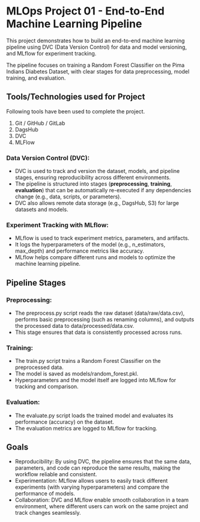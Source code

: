 # MLOps Project 01 - End-to-End Machine Learning Pipeline 

This project demonstrates how to build an end-to-end machine learning pipeline using DVC (Data Version Control) for data and model versioning, and MLflow for experiment tracking. 

The pipeline focuses on training a Random Forest Classifier on the Pima Indians Diabetes Dataset, with clear stages for data preprocessing, model training, and evaluation.

## Tools/Technologies used for Project
Following tools have been used to complete the project. 
1. Git / GitHub / GitLab
2. DagsHub
3. DVC
4. MLFlow

### Data Version Control (DVC):
- DVC is used to track and version the dataset, models, and pipeline stages, ensuring reproducibility across different environments.
- The pipeline is structured into stages (**preprocessing**, **training**, **evaluation**) that can be automatically re-executed if any dependencies change (e.g., data, scripts, or parameters).
- DVC also allows remote data storage (e.g., DagsHub, S3) for large datasets and models.

### Experiment Tracking with MLflow:
- MLflow is used to track experiment metrics, parameters, and artifacts.
- It logs the hyperparameters of the model (e.g., n_estimators, max_depth) and performance metrics like accuracy.
- MLflow helps compare different runs and models to optimize the machine learning pipeline.

## Pipeline Stages

### Preprocessing:

- The preprocess.py script reads the raw dataset (data/raw/data.csv), performs basic preprocessing (such as renaming columns), and outputs the processed data to data/processed/data.csv.
- This stage ensures that data is consistently processed across runs.

### Training:

- The train.py script trains a Random Forest Classifier on the preprocessed data.
- The model is saved as models/random_forest.pkl.
- Hyperparameters and the model itself are logged into MLflow for tracking and comparison.

### Evaluation:

- The evaluate.py script loads the trained model and evaluates its performance (accuracy) on the dataset.
- The evaluation metrics are logged to MLflow for tracking.



## Goals
- Reproducibility: By using DVC, the pipeline ensures that the same data, parameters, and code can reproduce the same results, making the workflow reliable and consistent.
- Experimentation: MLflow allows users to easily track different experiments (with varying hyperparameters) and compare the performance of models.
- Collaboration: DVC and MLflow enable smooth collaboration in a team environment, where different users can work on the same project and track changes seamlessly.

